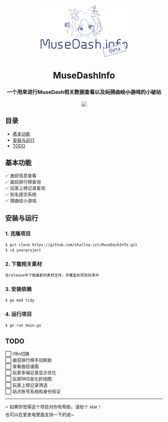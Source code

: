 <div align="center" style="width:60%;margin:0 20%;"><img align="center" src="https://raw.githubusercontent.com/shallow-zzt/MuseDashInfo/main/Static/image/mdinfotitle.webp" /></div>
<h1 align="center" style="border-bottom: none;">MuseDashInfo</h1>
<h3 align="center">一个用来进行MuseDash相关数据查看以及<del>玩猜曲绘小游戏</del>的小破站</h3>
<div align="center"><img align="center" src="https://img.shields.io/badge/Go-1.22-blue" /></div>

## 目录
- [基本功能](#基本功能)
- [安装与运行](#安装与运行)
- [TODO](#TODO)

## 基本功能
✅ 曲目信息查看  
✅ 曲目排行榜查询  
✅ 玩家上榜记录查询  
✅ 别名提交系统  
✅ 猜曲绘小游戏  

## 安装与运行
### 1. 克隆项目
```sh
$ git clone https://github.com/shallow-zzt/MuseDashInfo.git
$ cd yourproject
```
### 2. 下载相关素材
```sh
在release中下载最新的素材文件，并覆盖到项目目录中
```
### 3. 安装依赖
```sh
$ go mod tidy
```
### 4. 运行项目
```sh
$ go run main.go
```

## TODO
⬜ i18n切换  
⬜ 曲目排行榜手动刷新  
⬜ 查看曲目谱面  
⬜ 玩家多端记录显示优化  
⬜ 玩家RKS变化折线图    
⬜ 玩家上榜记录筛选    
⬜ 站点账号系统和身份验证    

---

⭐ 如果你觉得这个项目对你有帮助，请给个 star！  
也可以在爱发电里面支持一下的说~
